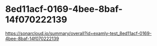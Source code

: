# 8ed11acf-0169-4bee-8baf-14f070222139
https://sonarcloud.io/summary/overall?id=examly-test_8ed11acf-0169-4bee-8baf-14f070222139
